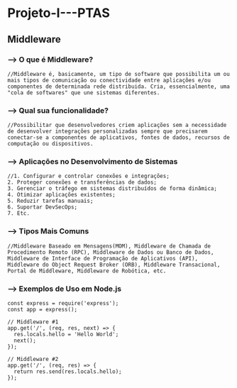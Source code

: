 # Projeto-I---PTAS
##     Middleware
###    --> O que é Middleware?
    //Middleware é, basicamente, um tipo de software que possibilita um ou mais tipos de comunicação ou conectividade entre aplicações e/ou componentes de determinada rede distribuida. Cria, essencialmente, uma "cola de softwares" que une sistemas diferentes.

###    --> Qual sua funcionalidade?
    //Possibilitar que desenvolvedores criem aplicações sem a necessidade de desenvolver integrações personalizadas sempre que precisarem conectar-se a componentes de aplicativos, fontes de dados, recursos de computação ou dispositivos.

###    --> Aplicações no Desenvolvimento de Sistemas
    //1. Configurar e controlar conexões e integrações;
    2. Proteger conexões e transferências de dados;
    3. Gerenciar o tráfego em sistemas distribuídos de forma dinâmica;
    4. Otimizar aplicações existentes;
    5. Reduzir tarefas manuais;
    6. Suportar DevSecOps;
    7. Etc.

###    --> Tipos Mais Comuns
    //Middleware Baseado em Mensagens(MOM), Middleware de Chamada de Procedimento Remoto (RPC), Middleware de Dados ou Banco de Dados, Middleware de Interface de Programação de Aplicativos (API), Middleware do Object Request Broker (ORB), Middleware Transacional, Portal de Middleware, Middleware de Robótica, etc.

###    --> Exemplos de Uso em Node.js
    const express = require('express');
    const app = express();

    // Middleware #1
    app.get('/', (req, res, next) => {
      res.locals.hello = 'Hello World';
      next();
    }); 

    // Middleware #2
    app.get('/', (req, res) => {
      return res.send(res.locals.hello);
    });